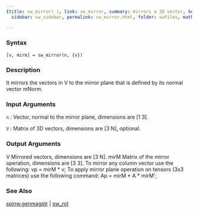 ```yaml
---
{title: sw_mirror( ), link: sw_mirror, summary: mirrors a 3D vector, keywords: sample,
  sidebar: sw_sidebar, permalink: sw_mirror.html, folder: swfiles, mathjax: 'true'}

---
```


### Syntax

`[v, mirm] = sw_mirror(n, {v}) `

### Description

It mirrors the vectors in V to the mirror plane that is defined by its
normal vector mNorm.
 

### Input Arguments

`n`
: Vector, normal to the mirror plane, dimensions are [1 3].

`V`
: Matrix of 3D vectors, dimensions are [3 N], optional.

### Output Arguments

V         Mirrored vectors, dimensions are [3 N].
mirM      Matrix of the mirror operation, dimensions are [3 3].
To mirror any column vector use the following:
  vp = mirM * v;
To apply mirror plane operation on tensors (3x3 matrices) use the
following command:
  Ap = mirM * A * mirM';

### See Also

[spinw.genmagstr](spinw_genmagstr.html) \| [sw_rot](sw_rot.html)

